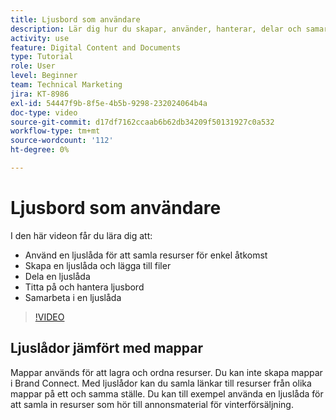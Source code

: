 ```yaml
---
title: Ljusbord som användare
description: Lär dig hur du skapar, använder, hanterar, delar och samarbetar i en ljuslåda i Brand Connect för [!UICONTROL Workfront DAM].
activity: use
feature: Digital Content and Documents
type: Tutorial
role: User
level: Beginner
team: Technical Marketing
jira: KT-8986
exl-id: 54447f9b-8f5e-4b5b-9298-232024064b4a
doc-type: video
source-git-commit: d17df7162ccaab6b62db34209f50131927c0a532
workflow-type: tm+mt
source-wordcount: '112'
ht-degree: 0%

---
```


# Ljusbord som användare

I den här videon får du lära dig att:

* Använd en ljuslåda för att samla resurser för enkel åtkomst
* Skapa en ljuslåda och lägga till filer
* Dela en ljuslåda
* Titta på och hantera ljusbord
* Samarbeta i en ljuslåda

>[!VIDEO](https://video.tv.adobe.com/v/3454354/?quality=12&learn=on&enablevpops&captions=swe)

## Ljuslådor jämfört med mappar

Mappar används för att lagra och ordna resurser. Du kan inte skapa mappar i Brand Connect. Med ljuslådor kan du samla länkar till resurser från olika mappar på ett och samma ställe. Du kan till exempel använda en ljuslåda för att samla in resurser som hör till annonsmaterial för vinterförsäljning.
